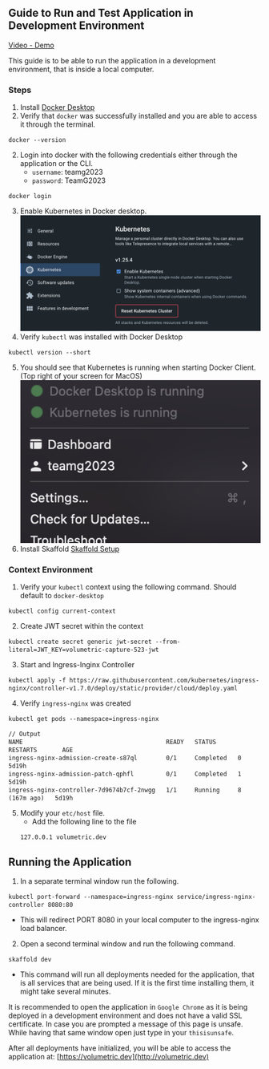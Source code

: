 ## Guide to Run and Test Application in Development Environment

[Video - Demo](https://www.youtube.com/watch?v=gfGXDlM2QeQ)

This guide is to be able to run the application in  a development environment, that is inside a local computer.

### Steps
1. Install [Docker Desktop](https://docs.docker.com/get-docker/)
2. Verify that `docker` was successfully installed and you are able to access it through the terminal.
```shell
docker --version
```
2. Login into docker with the following credentials either through the application or the CLI.
    * `username`: teamg2023
    * `password`: TeamG2023
```shell
docker login
```
3. Enable Kubernetes in Docker desktop.
![Kubernetes Enabled](./images/kubernetes_enabled.png)
4. Verify  `kubectl` was installed with Docker Desktop
```shell
kubectl version --short
```
5. You should see that Kubernetes is running when starting Docker Client. (Top right of your screen for MacOS)
![Kubernetes Running](./images/kubernetes_running.png)
6. Install Skaffold
[Skaffold Setup](https://skaffold.dev/docs/install/)


### Context Environment
1. Verify your `kubectl` context using the following command. Should default to `docker-desktop`
```shell
kubectl config current-context
```
2. Create JWT secret within the context
```shell
kubectl create secret generic jwt-secret --from-literal=JWT_KEY=volumetric-capture-523-jwt
```
3. Start and Ingress-Inginx Controller 
```shell
kubectl apply -f https://raw.githubusercontent.com/kubernetes/ingress-nginx/controller-v1.7.0/deploy/static/provider/cloud/deploy.yaml
```
4. Verify `ingress-nginx` was created
```shell
kubectl get pods --namespace=ingress-nginx
```
```shell
// Output
NAME                                        READY   STATUS      RESTARTS       AGE
ingress-nginx-admission-create-s87ql        0/1     Completed   0              5d19h
ingress-nginx-admission-patch-qphfl         0/1     Completed   1              5d19h
ingress-nginx-controller-7d9674b7cf-2nwgg   1/1     Running     8 (167m ago)   5d19h
```
5. Modify your `etc/host` file.
    * Add the following line to the file
    ```plaintext
    127.0.0.1 volumetric.dev
    ```

## Running the Application

1. In a separate terminal window run the following.
```
kubectl port-forward --namespace=ingress-nginx service/ingress-nginx-controller 8080:80
```
* This will redirect PORT 8080 in your local computer to the ingress-nginx load balancer.
2. Open a second terminal window and run the following command.
```shell
skaffold dev
```
* This command will run all deployments needed for the application, that is all services that are being used. If it is the first time installing them, it might take several minutes.

It is recommended to open the application in `Google Chrome` as it is being deployed in a development environment and does not have a valid SSL certificate. In case you are prompted a message of this page is unsafe. While having that same window open just type in your `thisisunsafe`.

After all deployments have initialized, you will be able to access the application at: [https://volumetric.dev](http://volumetric.dev)




